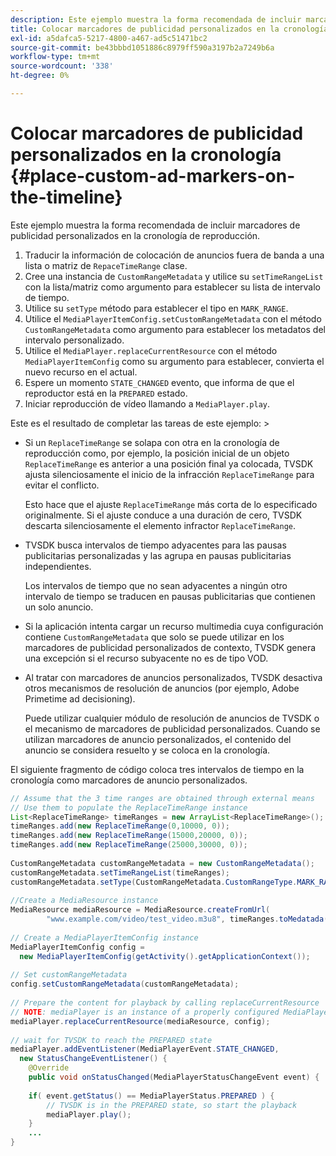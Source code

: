```yaml
---
description: Este ejemplo muestra la forma recomendada de incluir marcadores de publicidad personalizados en la cronología de reproducción.
title: Colocar marcadores de publicidad personalizados en la cronología
exl-id: a5dafca5-5217-4800-a467-ad5c51471bc2
source-git-commit: be43bbbd1051886c8979ff590a3197b2a7249b6a
workflow-type: tm+mt
source-wordcount: '338'
ht-degree: 0%

---
```


# Colocar marcadores de publicidad personalizados en la cronología {#place-custom-ad-markers-on-the-timeline}

Este ejemplo muestra la forma recomendada de incluir marcadores de publicidad personalizados en la cronología de reproducción.

1. Traducir la información de colocación de anuncios fuera de banda a una lista o matriz de `RepaceTimeRange` clase.
1. Cree una instancia de `CustomRangeMetadata` y utilice su `setTimeRangeList` con la lista/matriz como argumento para establecer su lista de intervalo de tiempo.
1. Utilice su `setType` método para establecer el tipo en `MARK_RANGE`.
1. Utilice el `MediaPlayerItemConfig.setCustomRangeMetadata` con el método `CustomRangeMetadata` como argumento para establecer los metadatos del intervalo personalizado.
1. Utilice el `MediaPlayer.replaceCurrentResource` con el método `MediaPlayerItemConfig` como su argumento para establecer, convierta el nuevo recurso en el actual.
1. Espere un momento `STATE_CHANGED` evento, que informa de que el reproductor está en la `PREPARED` estado.
1. Iniciar reproducción de vídeo llamando a `MediaPlayer.play`.

Este es el resultado de completar las tareas de este ejemplo: >
* Si un `ReplaceTimeRange` se solapa con otra en la cronología de reproducción como, por ejemplo, la posición inicial de un objeto `ReplaceTimeRange` es anterior a una posición final ya colocada, TVSDK ajusta silenciosamente el inicio de la infracción `ReplaceTimeRange` para evitar el conflicto.

   Esto hace que el ajuste `ReplaceTimeRange` más corta de lo especificado originalmente. Si el ajuste conduce a una duración de cero, TVSDK descarta silenciosamente el elemento infractor `ReplaceTimeRange`.

* TVSDK busca intervalos de tiempo adyacentes para las pausas publicitarias personalizadas y las agrupa en pausas publicitarias independientes.

   Los intervalos de tiempo que no sean adyacentes a ningún otro intervalo de tiempo se traducen en pausas publicitarias que contienen un solo anuncio.
* Si la aplicación intenta cargar un recurso multimedia cuya configuración contiene `CustomRangeMetadata` que solo se puede utilizar en los marcadores de publicidad personalizados de contexto, TVSDK genera una excepción si el recurso subyacente no es de tipo VOD.
* Al tratar con marcadores de anuncios personalizados, TVSDK desactiva otros mecanismos de resolución de anuncios (por ejemplo, Adobe Primetime ad decisioning).

   Puede utilizar cualquier módulo de resolución de anuncios de TVSDK o el mecanismo de marcadores de publicidad personalizados. Cuando se utilizan marcadores de anuncio personalizados, el contenido del anuncio se considera resuelto y se coloca en la cronología.

El siguiente fragmento de código coloca tres intervalos de tiempo en la cronología como marcadores de anuncio personalizados.

```java
// Assume that the 3 time ranges are obtained through external means 
// Use them to populate the ReplaceTimeRange instance 
List<ReplaceTimeRange> timeRanges = new ArrayList<ReplaceTimeRange>(); 
timeRanges.add(new ReplaceTimeRange(0,10000, 0)); 
timeRanges.add(new ReplaceTimeRange(15000,20000, 0)); 
timeRanges.add(new ReplaceTimeRange(25000,30000, 0)); 
 
CustomRangeMetadata customRangeMetadata = new CustomRangeMetadata(); 
customRangeMetadata.setTimeRangeList(timeRanges); 
customRangeMetadata.setType(CustomRangeMetadata.CustomRangeType.MARK_RANGE); 
 
//Create a MediaResource instance 
MediaResource mediaResource = MediaResource.createFromUrl( 
        "www.example.com/video/test_video.m3u8", timeRanges.toMedatada(null)); 
 
// Create a MediaPlayerItemConfig instance 
MediaPlayerItemConfig config =  
  new MediaPlayerItemConfig(getActivity().getApplicationContext()); 
 
// Set customRangeMetadata 
config.setCustomRangeMetadata(customRangeMetadata); 
 
// Prepare the content for playback by calling replaceCurrentResource 
// NOTE: mediaPlayer is an instance of a properly configured MediaPlayer  
mediaPlayer.replaceCurrentResource(mediaResource, config); 
 
// wait for TVSDK to reach the PREPARED state 
mediaPlayer.addEventListener(MediaPlayerEvent.STATE_CHANGED,  
  new StatusChangeEventListener() { 
    @Override 
    public void onStatusChanged(MediaPlayerStatusChangeEvent event) { 
 
    if( event.getStatus() == MediaPlayerStatus.PREPARED ) { 
        // TVSDK is in the PREPARED state, so start the playback  
        mediaPlayer.play(); 
    } 
    ... 
}
```
